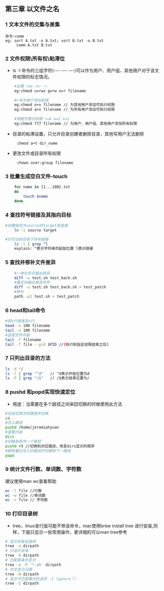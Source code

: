 ## 第三章 以文件之名

### 1 文本文件的交集与差集
	命令:comm
	eg: sort A.txt -o A.txt; sort B.txt -o B.txt
		 comm A.txt B.txt
		 
### 2 文件权限\所有权\粘滞位
- ls -l 命令的三组字符(--- --- ---)可以作为用户、用户组、其他用户对于该文件权限的标志情况。

```bash
	#设置 rwx rw- r-
	eg:chmod u=rwx g=rw o=r filename
	
	#+号为用户添加权限
	eg:chmod o+x filename // 为其他用户添加可执行权限
	eg:chmod a+x filename // 为所有用户添加可执行权限
	
	#用数字表示权限 r=4 w=2 x=1
	eg:chmod 777 filename // 为用户、用户组、其他用户添加所有权限
```

- 目录的粘滞设置，只允许目录创建者删除目录，其他写用户无法删除
	
		chmod a+t dir_name
		
- 更改文件或目录所有权限
	
		chown user:group filename
	
### 3 批量生成空白文件-touch
```bash
	for name in {1...100}.txt
	do
		touch $name
	done
```

### 4 查找符号链接及其指向目标
```bash
#创建指向为source的target软连接
	ln -s source target

#打印当前目录下符号链接
	ls -l | grep ^l
	explain: ^表示字符串的起始位置 l表示链接	
```

### 5 查找并修补文件差异
```bash
	#一体化形式输出差异
	diff -u test.sh test_back.sh
	#重定向输出差异文件
	diff -u test.sh test_back.sh > test_patch
	#修补
	path -p1 test.sh < test_patch
```

### 6	head和tail命令

```bash
#前n行或者后n行
head -n 100 filename
tail -n 100 filename
#监视文件内容
tail -f filename
tail -f file --pid $PID //(执行到指定进程结束之后)
```

### 7 只列出目录的方法

```bash
ls -d */
ls -l | grep "^d"	// ^d表示开始位置为d
ls -F | grep "/$"   // /$表示结束位置为/
```

### 8 pushd 和popd实现快速定位
- 用途：当需要在多个路径之间来回切换的时候使用此方法

```bash
#在前后两次的路径中切换
cd -
#压入路径
pushd /home/jeremiahyuan
#查看内容
dirs
#切换到其中一个路径
pushd +3 //切换到对应路径，改变dirs显示的顺序
#删除最近压入的路径并切换到下一路径
popd

```

### 9 统计文件行数、单词数、字符数
建议使用man wc查看帮助

```bash
wc -l file //行数
wc -w file //单词数
wc -c file // 字符数
```

### 10 打印目录树
- tree，linux发行版可能不带该命令，mac使用brew install tree 进行安装,同样，下面只显示一些常用操作，更详细的可以man tree参考

```bash
# 显示所有目录树
tree -a dirpath
# 只显示目录
tree -d dirpath
# 匹配某条件显示
tree -a -P '*.sh' dirpath
# 中文显示问题
tree -N dirpath 
# 显示不匹配模式的选项 -I（ignore？）
tree -I dirpath
```
	
